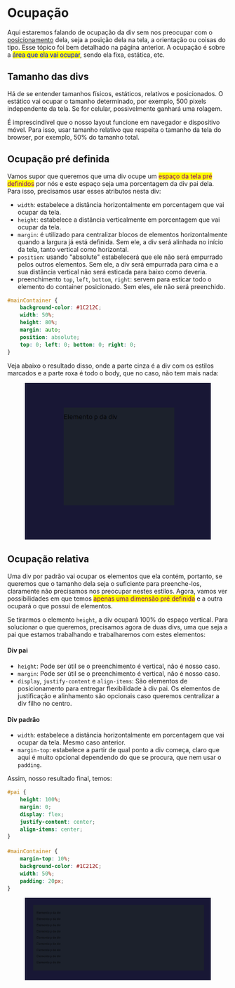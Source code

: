 # Ocupação

Aqui estaremos falando de ocupação da div sem nos preocupar com o [posicionamento](direcao.md) dela, seja a posição dela na tela, a orientação ou coisas do tipo. Esse tópico foi bem detalhado na página anterior. A ocupação é sobre a <mark style="color:blue;">área que ela vai ocupar</mark>, sendo ela fixa, estática, etc.

## Tamanho das divs

Há de se entender tamanhos físicos, estáticos, relativos e posicionados. O estático vai ocupar o tamanho determinado, por exemplo, 500 pixels independente da tela. Se for celular, possivelmente ganhará uma rolagem.

É imprescindível que o nosso layout funcione em navegador e dispositivo móvel. Para isso, usar tamanho relativo que respeita o tamanho da tela do browser, por exemplo, 50% do tamanho total.

## Ocupação pré definida

Vamos supor que queremos que uma div ocupe um <mark style="color:purple;">espaço da tela pré definidos</mark> por nós e este espaço seja uma porcentagem da div pai dela. Para isso, precisamos usar esses atributos nesta div:

* `width`: estabelece a distância horizontalmente em porcentagem que vai ocupar da tela.
* `height`: estabelece a distância verticalmente em porcentagem que vai ocupar da tela.
* `margin`: é utilizado para centralizar blocos de elementos horizontalmente quando a largura já está definida. Sem ele, a div será alinhada no início da tela, tanto vertical como horizontal.
* `position`: usando "absolute" estabelecerá que ele não será empurrado pelos outros elementos. Sem ele, a div será empurrada para cima e a sua distância vertical não será esticada para baixo como deveria.
* preenchimento `top`,  `left`, `bottom`, `right`: servem para esticar todo o elemento do container posicionado. Sem eles, ele não será preenchido.

```css
#mainContainer {
    background-color: #1C212C;
    width: 50%;
    height: 80%;
    margin: auto;
    position: absolute;
    top: 0; left: 0; bottom: 0; right: 0;
}
```

Veja abaixo o resultado disso, onde a parte cinza é a div com os estilos marcados e a parte roxa é todo o body, que no caso, não tem mais nada:

<figure><img src="../../../../.gitbook/assets/ocupação de div pré definida.png" alt=""><figcaption></figcaption></figure>

## Ocupação relativa

Uma div por padrão vai ocupar os elementos que ela contém, portanto, se queremos que o tamanho dela seja o suficiente para preenche-los, claramente não precisamos nos preocupar nestes estilos. Agora, vamos ver possibilidades em que temos <mark style="color:purple;">apenas uma dimensão pré definida</mark> e a outra ocupará o que possui de elementos.

Se tirarmos o elemento `height`, a div ocupará 100% do espaço vertical. Para solucionar o que queremos, precisamos agora de duas divs, uma que seja a pai que estamos trabalhando e trabalharemos com estes elementos:

#### Div pai

* `height`: Pode ser útil se o preenchimento é vertical, não é nosso caso.
* `margin`: Pode ser útil se o preenchimento é vertical, não é nosso caso.
* `display`, `justify-content` e `align-items`: São elementos de posicionamento para entregar flexibilidade à div pai. Os elementos de justificação e alinhamento são opcionais caso queremos centralizar a div filho no centro.

#### Div padrão

* `width`: estabelece a distância horizontalmente em porcentagem que vai ocupar da tela. Mesmo caso anterior.
* `margin-top`: estabelece a partir de qual ponto a div começa, claro que aqui é muito opcional dependendo do que se procura, que nem usar o `padding`.

Assim, nosso resultado final, temos:

```css
#pai {
    height: 100%;
    margin: 0;
    display: flex;
    justify-content: center;
    align-items: center;
}

#mainContainer {
    margin-top: 10%;
    background-color: #1C212C;
    width: 50%;
    padding: 20px;
}
```

<figure><img src="../../../../.gitbook/assets/ocupação relativa de divs vertical.png" alt=""><figcaption></figcaption></figure>

